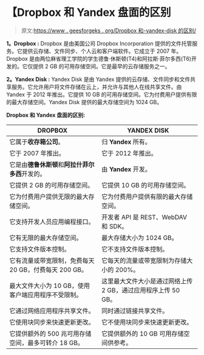 # 【Dropbox 和 Yandex 盘面的区别

> 原文:[https://www . geesforgeks . org/Dropbox 和-yandex-disk 的区别/](https://www.geeksforgeeks.org/difference-between-dropbox-and-yandex-disk/)

**1。Dropbox :**
Dropbox 是由美国公司 Dropbox Incorporation 提供的文件托管服务。它提供云存储、文件同步、个人云和客户端软件。它成立于 2007 年。Dropbox 是由两位麻省理工学院的学生德鲁·休斯顿(T4)和阿拉斯·菲尔多西(T6)开发的。它仅提供 2 GB 的可用存储空间。它是最早的云存储服务之一。

**2。Yandex Disk :**
Yandex Disk 是由 Yandex 提供的云存储、文件同步和文件共享服务。它允许用户将文件存储在云上，并允许与其他人在线共享文件。由 Yandex 于 2012 年推出。它提供 10 GB 的可用存储空间。它为付费用户提供有限的最大存储空间。Yandex Disk 提供的最大存储空间为 1024 GB。

**Dropbox 和 Yandex 盘面的区别:**

<center>

| DROPBOX | YANDEX DISK |
| --- | --- |
| 它属于**收存箱公司**。 | 归 **Yandex** 所有。 |
| 它于 2007 年推出。 | 它于 2012 年推出。 |
| 它是由**德鲁休斯顿**和**阿拉什菲尔多西**开发的。 | 由 **Yandex** 开发。 |
| 它提供 2 GB 的可用存储空间。 | 它提供 10 GB 的可用存储空间。 |
| 它为付费用户提供无限的最大存储空间。 | 它为付费用户提供有限的最大存储空间。 |
| 它支持开发人员应用编程接口。 | 开发者 API 是 REST、WebDAV 和 SDK。 |
| 它有无限的最大存储空间。 | 最大存储大小为 1024 GB。 |
| 它支持文件版本控制。 | 它不支持文件版本控制。 |
| 它有流量或带宽限制，免费每天 20 GB，付费每天 200 GB。 | 它每天的流量或带宽限制为存储大小的 200%。 |
| 最大文件大小为 10 GB，使用客户端应用程序不受限制。 | 这里最大文件大小是通过网络上传 2 GB，通过应用程序上传 50 GB。 |
| 它通过网络应用程序共享文件。 | 同时通过链接共享文件。 |
| 它使用块同步来快速更新更改。 | 它不使用块同步来快速更新更改。 |
| 它提供额外的 500 兆可用存储空间，最多可转介 18 GB。 | 它提供额外的 10 GB 可用存储空间供参考。 |

</center>